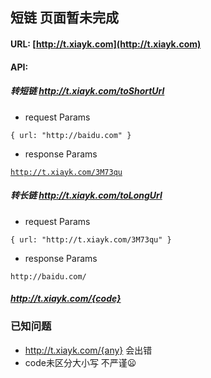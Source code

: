 ## 短链 页面暂未完成
#### URL: [http://t.xiayk.com](http://t.xiayk.com)
#### API: 
##### 转短链 http://t.xiayk.com/toShortUrl
- request Params 

`{
	url: "http://baidu.com"
}`

- response Params

[`http://t.xiayk.com/3M73qu`](http://t.xiayk.com/3M73qu)


##### 转长链 http://t.xiayk.com/toLongUrl
- request Params

`{
	url: "http://t.xiayk.com/3M73qu"
}`

- response Params

`
http://baidu.com/
`

##### http://t.xiayk.com/{code}

### 已知问题
- http://t.xiayk.com/{any} 会出错
- code未区分大小写 不严谨😦

